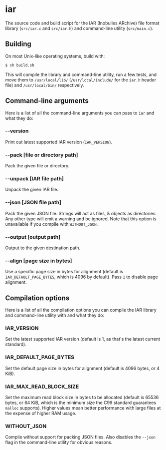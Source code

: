 # iar
The source code and build script for the IAR (Inobulles ARchive) file format library (`src/iar.c` and `src/iar.h`) and command-line utility (`src/main.c`).

## Building
On most Unix-like operating systems, build with:

```console
$ sh build.sh
```

This will compile the library and command-line utility, run a few tests, and move them to `/usr/local/lib/` (`/usr/local/include/` for the `iar.h` header file) and `/usr/local/bin/` respectively.

## Command-line arguments
Here is a list of all the command-line arguments you can pass to `iar` and what they do:

### --version
Print out latest supported IAR version (`IAR_VERSION`).

### --pack [file or directory path]
Pack the given file or directory.

### --unpack [IAR file path]
Unpack the given IAR file.

### --json [JSON file path]
Pack the given JSON file.
Strings will act as files, & objects as directories.
Any other type will emit a warning and be ignored.
Note that this option is unavailable if you compile with `WITHOUT_JSON`.

### --output [output path]
Output to the given destination path.

### --align [page size in bytes]
Use a specific page size in bytes for alignment (default is `IAR_DEFAULT_PAGE_BYTES`, which is 4096 by default).
Pass `1` to disable page alignment.

## Compilation options
Here is a list of all the compilation options you can compile the IAR library and command-line utility with and what they do:

### IAR_VERSION
Set the latest supported IAR version (default is 1, as that's the latest current standard).

### IAR_DEFAULT_PAGE_BYTES
Set the default page size in bytes for alignment (default is 4096 bytes, or 4 KiB).

### IAR_MAX_READ_BLOCK_SIZE
Set the maximum read block size in bytes to be allocated (default is 65536 bytes, or 64 KiB, which is the minimum size the C99 standard guarantees `malloc` supports).
Higher values mean better performance with large files at the expense of higher RAM usage.

### WITHOUT_JSON
Compile without support for packing JSON files.
Also disables the `--json` flag in the command-line utility for obvious reasons.